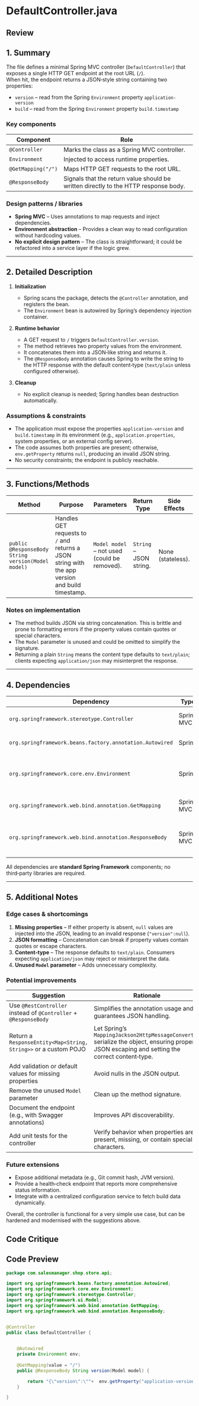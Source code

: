 # DefaultController.java

## Review

## 1. Summary  
The file defines a minimal Spring MVC controller (`DefaultController`) that exposes a single HTTP GET endpoint at the root URL (`/`).  
When hit, the endpoint returns a JSON‑style string containing two properties:

* `version` – read from the Spring `Environment` property `application-version`  
* `build` – read from the Spring `Environment` property `build.timestamp`

### Key components
| Component | Role |
|-----------|------|
| `@Controller` | Marks the class as a Spring MVC controller. |
| `Environment` | Injected to access runtime properties. |
| `@GetMapping("/")` | Maps HTTP GET requests to the root URL. |
| `@ResponseBody` | Signals that the return value should be written directly to the HTTP response body. |

### Design patterns / libraries
* **Spring MVC** – Uses annotations to map requests and inject dependencies.  
* **Environment abstraction** – Provides a clean way to read configuration without hardcoding values.  
* **No explicit design pattern** – The class is straightforward; it could be refactored into a service layer if the logic grew.

---

## 2. Detailed Description  
1. **Initialization**  
   * Spring scans the package, detects the `@Controller` annotation, and registers the bean.  
   * The `Environment` bean is autowired by Spring’s dependency injection container.

2. **Runtime behavior**  
   * A GET request to `/` triggers `DefaultController.version`.  
   * The method retrieves two property values from the environment.  
   * It concatenates them into a JSON‑like string and returns it.  
   * The `@ResponseBody` annotation causes Spring to write the string to the HTTP response with the default content‑type (`text/plain` unless configured otherwise).

3. **Cleanup**  
   * No explicit cleanup is needed; Spring handles bean destruction automatically.

### Assumptions & constraints
* The application must expose the properties `application-version` and `build.timestamp` in its environment (e.g., `application.properties`, system properties, or an external config server).  
* The code assumes both properties are present; otherwise, `env.getProperty` returns `null`, producing an invalid JSON string.  
* No security constraints; the endpoint is publicly reachable.

---

## 3. Functions/Methods  

| Method | Purpose | Parameters | Return Type | Side Effects |
|--------|---------|------------|-------------|--------------|
| `public @ResponseBody String version(Model model)` | Handles GET requests to `/` and returns a JSON string with the app version and build timestamp. | `Model model` – not used (could be removed). | `String` – JSON string. | None (stateless). |

### Notes on implementation
* The method builds JSON via string concatenation. This is brittle and prone to formatting errors if the property values contain quotes or special characters.  
* The `Model` parameter is unused and could be omitted to simplify the signature.  
* Returning a plain `String` means the content type defaults to `text/plain`; clients expecting `application/json` may misinterpret the response.

---

## 4. Dependencies  
| Dependency | Type | Purpose |
|------------|------|---------|
| `org.springframework.stereotype.Controller` | Spring MVC | Declares the class as a controller. |
| `org.springframework.beans.factory.annotation.Autowired` | Spring | Injects the `Environment` bean. |
| `org.springframework.core.env.Environment` | Spring | Provides access to runtime configuration properties. |
| `org.springframework.web.bind.annotation.GetMapping` | Spring MVC | Maps HTTP GET requests. |
| `org.springframework.web.bind.annotation.ResponseBody` | Spring MVC | Indicates the return value is the response body. |

All dependencies are **standard Spring Framework** components; no third‑party libraries are required.

---

## 5. Additional Notes  

### Edge cases & shortcomings  
1. **Missing properties** – If either property is absent, `null` values are injected into the JSON, leading to an invalid response (`"version":null`).  
2. **JSON formatting** – Concatenation can break if property values contain quotes or escape characters.  
3. **Content‑type** – The response defaults to `text/plain`. Consumers expecting `application/json` may reject or misinterpret the data.  
4. **Unused `Model` parameter** – Adds unnecessary complexity.

### Potential improvements  
| Suggestion | Rationale |
|------------|-----------|
| Use `@RestController` instead of `@Controller` + `@ResponseBody` | Simplifies the annotation usage and guarantees JSON handling. |
| Return a `ResponseEntity<Map<String, String>>` or a custom POJO | Let Spring’s `MappingJackson2HttpMessageConverter` serialize the object, ensuring proper JSON escaping and setting the correct content‑type. |
| Add validation or default values for missing properties | Avoid nulls in the JSON output. |
| Remove the unused `Model` parameter | Clean up the method signature. |
| Document the endpoint (e.g., with Swagger annotations) | Improves API discoverability. |
| Add unit tests for the controller | Verify behavior when properties are present, missing, or contain special characters. |

### Future extensions  
* Expose additional metadata (e.g., Git commit hash, JVM version).  
* Provide a health‑check endpoint that reports more comprehensive status information.  
* Integrate with a centralized configuration service to fetch build data dynamically.  

Overall, the controller is functional for a very simple use case, but can be hardened and modernised with the suggestions above.

## Code Critique



## Code Preview

```java
package com.salesmanager.shop.store.api;

import org.springframework.beans.factory.annotation.Autowired;
import org.springframework.core.env.Environment;
import org.springframework.stereotype.Controller;
import org.springframework.ui.Model;
import org.springframework.web.bind.annotation.GetMapping;
import org.springframework.web.bind.annotation.ResponseBody;


@Controller
public class DefaultController {
	

	@Autowired
	private Environment env;
	
	@GetMapping(value = "/")
	public @ResponseBody String version(Model model) {

		return "{\"version\":\""+  env.getProperty("application-version")  +"\", \"build\":\"" + env.getProperty("build.timestamp") + "\"}";
	}

}



```

